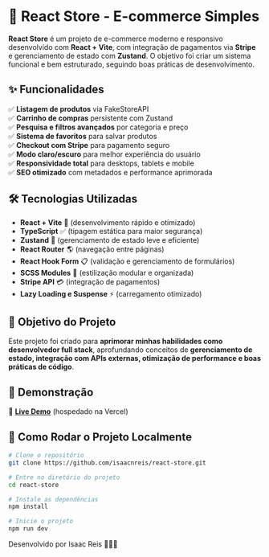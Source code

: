 # 🛒 React Store - E-commerce Simples

**React Store** é um projeto de e-commerce moderno e responsivo desenvolvido com **React + Vite**, com integração de pagamentos via **Stripe** e gerenciamento de estado com **Zustand**. O objetivo foi criar um sistema funcional e bem estruturado, seguindo boas práticas de desenvolvimento.

## ✨ Funcionalidades

✅ **Listagem de produtos** via FakeStoreAPI  
✅ **Carrinho de compras** persistente com Zustand  
✅ **Pesquisa e filtros avançados** por categoria e preço  
✅ **Sistema de favoritos** para salvar produtos  
✅ **Checkout com Stripe** para pagamento seguro  
✅ **Modo claro/escuro** para melhor experiência do usuário  
✅ **Responsividade total** para desktops, tablets e mobile  
✅ **SEO otimizado** com metadados e performance aprimorada

## 🛠 Tecnologias Utilizadas

- **React + Vite** 🚀 (desenvolvimento rápido e otimizado)
- **TypeScript** ✅ (tipagem estática para maior segurança)
- **Zustand** 🛒 (gerenciamento de estado leve e eficiente)
- **React Router** 🌎 (navegação entre páginas)
- **React Hook Form** 📋 (validação e gerenciamento de formulários)
- **SCSS Modules** 🎨 (estilização modular e organizada)
- **Stripe API** 💳 (integração de pagamentos)
- **Lazy Loading e Suspense** ⚡ (carregamento otimizado)

## 🎯 Objetivo do Projeto

Este projeto foi criado para **aprimorar minhas habilidades como desenvolvedor full stack**, aprofundando conceitos de **gerenciamento de estado, integração com APIs externas, otimização de performance e boas práticas de código**.

## 📸 Demonstração

🔗 **[Live Demo](https://react-store-lyart.vercel.app/)** (hospedado na Vercel)

## 📌 Como Rodar o Projeto Localmente

```bash
# Clone o repositório
git clone https://github.com/isaacnreis/react-store.git

# Entre no diretório do projeto
cd react-store

# Instale as dependências
npm install

# Inicie o projeto
npm run dev
```

Desenvolvido por Isaac Reis 👨‍💻🚀
